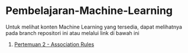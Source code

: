 # Pembelajaran-Machine-Learning
  
Untuk melihat konten Machine Learning yang tersedia, dapat melihatnya pada branch repositori ini atau melalui link di bawah ini  

1. [Pertemuan 2 - Association Rules](https://github.com/yukiao/Pembelajaran-Machine-Learning/tree/association_rules)
